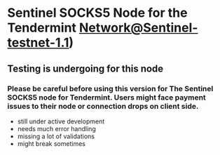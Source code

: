# Sentinel SOCKS5 Node for the Tendermint Network@Sentinel-testnet-1.1)

###

## Testing is undergoing for this node
### Please be careful before using this version for The Sentinel SOCKS5 node for Tendermint. Users might face payment issues to their node or connection drops on client side.
* still under active development
* needs much error handling
* missing a lot of validations
* might break sometimes
